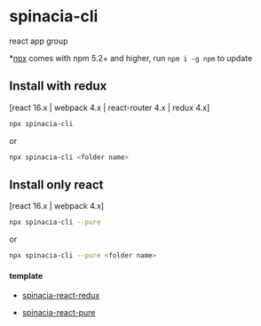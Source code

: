 # spinacia-cli
react app group


*[npx](https://medium.com/@maybekatz/introducing-npx-an-npm-package-runner-55f7d4bd282b) comes with npm 5.2+ and higher, run ```npm i -g npm``` to update


## Install with redux
[react 16.x | webpack 4.x | react-router 4.x | redux 4.x]

``` bash
npx spinacia-cli
```
or

``` bash
npx spinacia-cli <folder name>
```

## Install only react 
[react 16.x | webpack 4.x]

``` bash
npx spinacia-cli --pure
```
or

``` bash
npx spinacia-cli --pure <folder name>
```

#### template

* [spinacia-react-redux](https://github.com/guibwl/spinacia-cli/tree/master/packages/template/spinacia-react-redux)

* [spinacia-react-pure](https://github.com/guibwl/spinacia-cli/tree/master/packages/template/spinacia-react-pure)